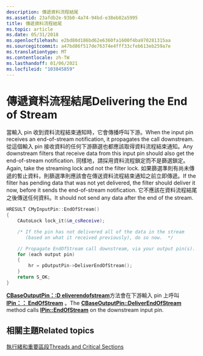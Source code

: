 ```yaml
---
description: 傳遞資料流程結尾
ms.assetid: 23afdb2e-93b0-4a74-94bd-e38eb82a5995
title: 傳遞資料流程結尾
ms.topic: article
ms.date: 05/31/2018
ms.openlocfilehash: e2bd80d186bd62e6360fa1600f4ba970281315aa
ms.sourcegitcommit: a47bd86f517de76374e4fff33cfeb613eb259a7e
ms.translationtype: MT
ms.contentlocale: zh-TW
ms.lasthandoff: 01/06/2021
ms.locfileid: "103845859"
---
```

# <a name="delivering-the-end-of-stream"></a><span data-ttu-id="98d54-103">傳遞資料流程結尾</span><span class="sxs-lookup"><span data-stu-id="98d54-103">Delivering the End of Stream</span></span>

<span data-ttu-id="98d54-104">當輸入 pin 收到資料流程結束通知時，它會傳播呼叫下游。</span><span class="sxs-lookup"><span data-stu-id="98d54-104">When the input pin receives an end-of-stream notification, it propagates the call downstream.</span></span> <span data-ttu-id="98d54-105">從這個輸入 pin 接收資料的任何下游篩選也都應該取得資料流程結束通知。</span><span class="sxs-lookup"><span data-stu-id="98d54-105">Any downstream filters that receive data from this input pin should also get the end-of-stream notification.</span></span> <span data-ttu-id="98d54-106">同樣地，請採用資料流程鎖定而不是篩選鎖定。</span><span class="sxs-lookup"><span data-stu-id="98d54-106">Again, take the streaming lock and not the filter lock.</span></span> <span data-ttu-id="98d54-107">如果篩選準則有尚未傳遞的暫止資料，則篩選準則應該會在傳送資料流程結束通知之前立即傳遞。</span><span class="sxs-lookup"><span data-stu-id="98d54-107">If the filter has pending data that was not yet delivered, the filter should deliver it now, before it sends the end-of-stream notification.</span></span> <span data-ttu-id="98d54-108">它不應該在資料流程結尾之後傳送任何資料。</span><span class="sxs-lookup"><span data-stu-id="98d54-108">It should not send any data after the end of the stream.</span></span>


```C++
HRESULT CMyInputPin::EndOfStream()
{
    CAutoLock lock_it(&m_csReceive);

    /* If the pin has not delivered all of the data in the stream 
       (based on what it received previously), do so now.  */

    // Propagate EndOfStream call downstream, via your output pin(s).
    for (each output pin)
    {    
        hr = pOutputPin->DeliverEndOfStream();
    }
    return S_OK;
}
```



<span data-ttu-id="98d54-109">[**CBaseOutputPin：:D eliverendofstream**](cbaseoutputpin-deliverendofstream.md)方法會在下游輸入 pin 上呼叫 [**IPin：： EndOfStream**](/windows/desktop/api/Strmif/nf-strmif-ipin-endofstream) 。</span><span class="sxs-lookup"><span data-stu-id="98d54-109">The [**CBaseOutputPin::DeliverEndOfStream**](cbaseoutputpin-deliverendofstream.md) method calls [**IPin::EndOfStream**](/windows/desktop/api/Strmif/nf-strmif-ipin-endofstream) on the downstream input pin.</span></span>

## <a name="related-topics"></a><span data-ttu-id="98d54-110">相關主題</span><span class="sxs-lookup"><span data-stu-id="98d54-110">Related topics</span></span>

<dl> <dt>

[<span data-ttu-id="98d54-111">執行緒和重要區段</span><span class="sxs-lookup"><span data-stu-id="98d54-111">Threads and Critical Sections</span></span>](threads-and-critical-sections.md)
</dt> </dl>

 

 




